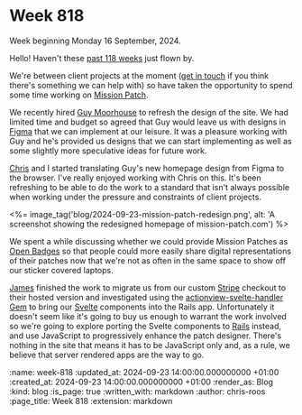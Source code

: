 Week 818
========

Week beginning Monday 16 September, 2024.

Hello! Haven't these [past 118 weeks][week-700] just flown by.

We're between client projects at the moment ([get in touch][contact] if you think there's something we can help with) so have taken the opportunity to spend some time working on [Mission Patch][mission-patch].

We recently hired [Guy Moorhouse][guy-moorhouse] to refresh the design of the site. We had limited time and budget so agreed that Guy would leave us with designs in [Figma][figma] that we can implement at our leisure. It was a pleasure working with Guy and he's provided us designs that we can start implementing as well as some slightly more speculative ideas for future work.

[Chris][chris-lowis] and I started translating Guy's new homepage design from Figma to the browser. I've really enjoyed working with Chris on this. It's been refreshing to be able to do the work to a standard that isn't always possible when working under the pressure and constraints of client projects.

<%= image_tag('blog/2024-09-23-mission-patch-redesign.png', alt: 'A screenshot showing the redesigned homepage of mission-patch.com') %>

We spent a while discussing whether we could provide Mission Patches as [Open Badges][open-badges] so that people could more easily share digital representations of their patches now that we're not as often in the same space to show off our sticker covered laptops.

[James][james-mead] finished the work to migrate us from our custom [Stripe][stripe] checkout to their hosted version and investigated using the [actionview-svelte-handler Gem][actionview-svelte] to bring our [Svelte][svelte] components into the Rails app. Unfortunately it doesn't seem like it's going to buy us enough to warrant the work involved so we're going to explore porting the Svelte components to [Rails][ruby-on-rails] instead, and use JavaScript to progressively enhance the patch designer. There's nothing in the site that means it has to be JavaScript only and, as a rule, we believe that server rendered apps are the way to go.

[actionview-svelte]: https://codeberg.org/reesericci/actionview-svelte-handler/
[chris-lowis]: /chris-lowis
[contact]: /contact
[figma]: https://www.figma.com
[guy-moorhouse]: https://www.futurefabric.co/
[james-mead]: /james-mead
[mission-patch]: https://mission-patch.com
[open-badges]: https://openbadges.org/
[ruby-on-rails]: https://rubyonrails.org/
[stripe]: https://stripe.com/gb
[svelte]: https://svelte.dev/
[week-700]: https://gofreerange.com/week-700

:name: week-818
:updated_at: 2024-09-23 14:00:00.000000000 +01:00
:created_at: 2024-09-23 14:00:00.000000000 +01:00
:render_as: Blog
:kind: blog
:is_page: true
:written_with: markdown
:author: chris-roos
:page_title: Week 818
:extension: markdown
